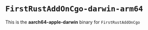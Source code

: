 # `FirstRustAddOnCgo-darwin-arm64`

This is the **aarch64-apple-darwin** binary for `FirstRustAddOnCgo`
